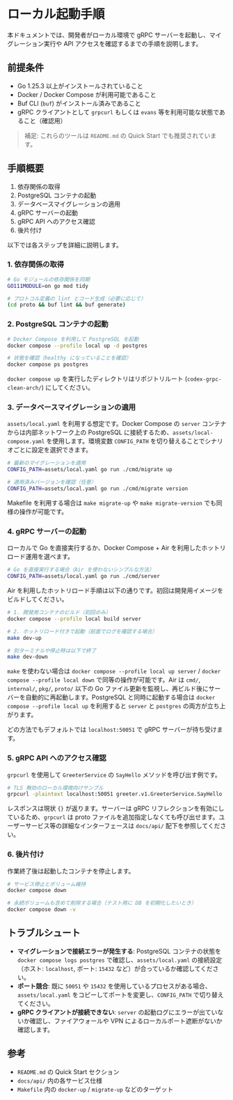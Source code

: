 # ローカル起動手順

本ドキュメントでは、開発者がローカル環境で gRPC サーバーを起動し、マイグレーション実行や API アクセスを確認するまでの手順を説明します。

## 前提条件
- Go 1.25.3 以上がインストールされていること
- Docker / Docker Compose が利用可能であること
- Buf CLI (`buf`) がインストール済みであること
- gRPC クライアントとして `grpcurl` もしくは `evans` 等を利用可能な状態であること（確認用）

> 補足: これらのツールは `README.md` の Quick Start でも推奨されています。

## 手順概要
1. 依存関係の取得
2. PostgreSQL コンテナの起動
3. データベースマイグレーションの適用
4. gRPC サーバーの起動
5. gRPC API へのアクセス確認
6. 後片付け

以下では各ステップを詳細に説明します。

### 1. 依存関係の取得
```bash
# Go モジュールの依存関係を同期
GO111MODULE=on go mod tidy

# プロトコル定義の lint とコード生成（必要に応じて）
(cd proto && buf lint && buf generate)
```

### 2. PostgreSQL コンテナの起動
```bash
# Docker Compose を利用して PostgreSQL を起動
docker compose --profile local up -d postgres

# 状態を確認（healthy になっていることを確認）
docker compose ps postgres
```

`docker compose up` を実行したディレクトリはリポジトリルート (`codex-grpc-clean-arch/`) にしてください。

### 3. データベースマイグレーションの適用
`assets/local.yaml` を利用する想定です。Docker Compose の `server` コンテナからは内部ネットワーク上の PostgreSQL に接続するため、`assets/local-compose.yaml` を使用します。環境変数 `CONFIG_PATH` を切り替えることでシナリオごとに設定を選択できます。

```bash
# 最新のマイグレーションを適用
CONFIG_PATH=assets/local.yaml go run ./cmd/migrate up

# 適用済みバージョンを確認（任意）
CONFIG_PATH=assets/local.yaml go run ./cmd/migrate version
```

Makefile を利用する場合は `make migrate-up` や `make migrate-version` でも同様の操作が可能です。

### 4. gRPC サーバーの起動
ローカルで Go を直接実行するか、Docker Compose + Air を利用したホットリロード運用を選べます。

```bash
# Go を直接実行する場合（Air を使わないシンプルな方法）
CONFIG_PATH=assets/local.yaml go run ./cmd/server
```

Air を利用したホットリロード手順は以下の通りです。初回は開発用イメージをビルドしてください。

```bash
# 1. 開発用コンテナのビルド（初回のみ）
docker compose --profile local build server

# 2. ホットリロード付きで起動（前面でログを確認する場合）
make dev-up

# 別ターミナルや停止時は以下で終了
make dev-down
```

`make` を使わない場合は `docker compose --profile local up server` / `docker compose --profile local down` で同等の操作が可能です。Air は `cmd/`, `internal/`, `pkg/`, `proto/` 以下の Go ファイル更新を監視し、再ビルド後にサーバーを自動的に再起動します。PostgreSQL と同時に起動する場合は `docker compose --profile local up` を利用すると `server` と `postgres` の両方が立ち上がります。

どの方法でもデフォルトでは `localhost:50051` で gRPC サーバーが待ち受けます。

### 5. gRPC API へのアクセス確認
`grpcurl` を使用して `GreeterService` の `SayHello` メソッドを呼び出す例です。

```bash
# TLS 無効のローカル環境向けサンプル
grpcurl -plaintext localhost:50051 greeter.v1.GreeterService.SayHello
```

レスポンスは現状 `{}` が返ります。サーバーは gRPC リフレクションを有効にしているため、`grpcurl` は proto ファイルを追加指定しなくても呼び出せます。ユーザーサービス等の詳細なインターフェースは `docs/api/` 配下を参照してください。

### 6. 後片付け
作業終了後は起動したコンテナを停止します。

```bash
# サービス停止とボリューム維持
docker compose down

# 永続ボリュームも含めて削除する場合（テスト用に DB を初期化したいとき）
docker compose down -v
```

## トラブルシュート
- **マイグレーションで接続エラーが発生する**: PostgreSQL コンテナの状態を `docker compose logs postgres` で確認し、`assets/local.yaml` の接続設定（ホスト: `localhost`, ポート: `15432` など）が合っているか確認してください。
- **ポート競合**: 既に `50051` や `15432` を使用しているプロセスがある場合、`assets/local.yaml` をコピーしてポートを変更し、`CONFIG_PATH` で切り替えてください。
- **gRPC クライアントが接続できない**: `server` の起動ログにエラーが出ていないか確認し、ファイアウォールや VPN によるローカルポート遮断がないか確認します。

## 参考
- `README.md` の Quick Start セクション
- `docs/api/` 内の各サービス仕様
- `Makefile` 内の `docker-up` / `migrate-up` などのターゲット

